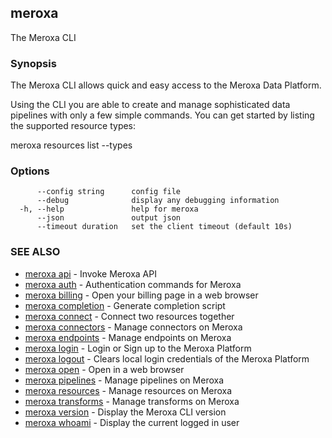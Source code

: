 ## meroxa

The Meroxa CLI

### Synopsis

The Meroxa CLI allows quick and easy access to the Meroxa Data Platform.

Using the CLI you are able to create and manage sophisticated data pipelines
with only a few simple commands. You can get started by listing the supported
resource types:

meroxa resources list --types


### Options

```
      --config string      config file
      --debug              display any debugging information
  -h, --help               help for meroxa
      --json               output json
      --timeout duration   set the client timeout (default 10s)
```

### SEE ALSO

* [meroxa api](meroxa_api.md)	 - Invoke Meroxa API
* [meroxa auth](meroxa_auth.md)	 - Authentication commands for Meroxa
* [meroxa billing](meroxa_billing.md)	 - Open your billing page in a web browser
* [meroxa completion](meroxa_completion.md)	 - Generate completion script
* [meroxa connect](meroxa_connect.md)	 - Connect two resources together
* [meroxa connectors](meroxa_connectors.md)	 - Manage connectors on Meroxa
* [meroxa endpoints](meroxa_endpoints.md)	 - Manage endpoints on Meroxa
* [meroxa login](meroxa_login.md)	 - Login or Sign up to the Meroxa Platform
* [meroxa logout](meroxa_logout.md)	 - Clears local login credentials of the Meroxa Platform
* [meroxa open](meroxa_open.md)	 - Open in a web browser
* [meroxa pipelines](meroxa_pipelines.md)	 - Manage pipelines on Meroxa
* [meroxa resources](meroxa_resources.md)	 - Manage resources on Meroxa
* [meroxa transforms](meroxa_transforms.md)	 - Manage transforms on Meroxa
* [meroxa version](meroxa_version.md)	 - Display the Meroxa CLI version
* [meroxa whoami](meroxa_whoami.md)	 - Display the current logged in user


